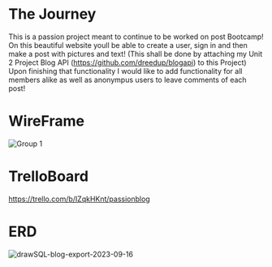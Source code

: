 # The Journey

This is a passion project meant to continue to be worked on post Bootcamp! On this beautiful website youll be able to create a user, sign in and then make a post with pictures and text! (This shall be done by attaching my Unit 2 Project Blog API (https://github.com/dreedup/blogapi) to this Project) Upon finishing that functionality I would like to add functionality for all members alike as well as anonympus users to leave comments of each post!

# WireFrame

![Group 1](https://github.com/dreedup/PassionBlog/assets/127633342/d3ce1f34-7af8-41cc-9b6c-e2ca88de9fc0)

# TrelloBoard

https://trello.com/b/IZqkHKnt/passionblog

# ERD

![drawSQL-blog-export-2023-09-16](https://github.com/dreedup/PassionBlog/assets/127633342/13413a5f-abbd-4fc4-bb68-99a7fd7c863b)
